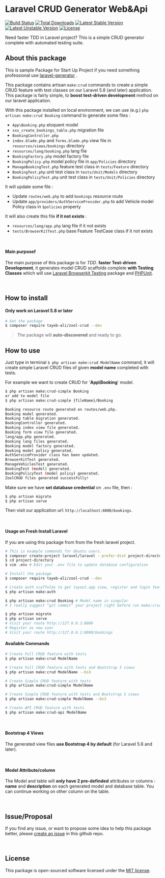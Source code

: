 # Laravel CRUD Generator Web&Api 
[![Build Status](https://travis-ci.org/Tayeb-Ali/ZoolCrud.svg?branch=master)](https://travis-ci.org/Tayeb-Ali/ZoolCrud)
[![Total Downloads](https://poser.pugx.org/tayeb-ali/zool-crud/downloads)](https://packagist.org/packages/tayeb-ali/zool-crud)
[![Latest Stable Version](https://poser.pugx.org/tayeb-ali/zool-crud/version)](https://packagist.org/packages/tayeb-ali/zool-crud)
[![Latest Unstable Version](https://poser.pugx.org/tayeb-ali/zool-crud/v/unstable)](//packagist.org/packages/tayeb-ali/zool-crud)
[![License](https://poser.pugx.org/tayeb-ali/zool-crud/license)](https://packagist.org/packages/tayeb-ali/zool-crud)

Need faster TDD in Laravel project? This is a simple CRUD generator complete with automated testing suite.
<br>
## About this package
This is sample Package for Start Up Project if you need something professional use  [laravel-generator](https://github.com/InfyOmLabs/laravel-generator) .

This package contains artisan `make:crud` commands to create a simple CRUD feature with test classes on our Laravel 5.8 (and later) application. This package is fairly simple, to **boost test-driven development** method on our laravel application.

With this package installed on local environment, we can use (e.g.) `php artisan make:crud Booking` command to generate some files :

- `App\Booking.php` eloquent model
- `xxx_create_bookings_table.php` migration file
- `BookingController.php`
- `index.blade.php` and `forms.blade.php` view file in `resources/views/bookings` directory
- `resources/lang/booking.php` lang file
- `BookingFactory.php` model factory file
- `BookingPolicy.php` model policy file in `app/Policies` directory
- `ManageBookingTest.php` feature test class in `tests/Feature` directory
- `BookingTest.php` unit test class in `tests/Unit/Models` directory
- `BookingPolicyTest.php` unit test class in `tests/Unit/Policies` directory

It will update some file :

- Update `routes/web.php` to add `bookings` resource route
- Update `app/providers/AuthServiceProvider.php` to add Vehicle model Policy class in `$policies` property

It will also create this file **if it not exists** :

- `resources/lang/app.php` lang file if it not exists
- `tests/BrowserKitTest.php` base Feature TestCase class if it not exists

<br>

#### Main purposef

The main purpose of this package is for *TDD*.
**faster Test-driven Development**, it generates model CRUD scaffolds complete **with Testing Classes** which will use [Laravel Browserkit Testing](https://github.com/laravel/browser-kit-testing) package and [PHPUnit](https://packagist.org/packages/phpunit/phpunit).

<br>

## How to install

#### Only work on Laravel **5.8** or later

```bash
# Get the package
$ composer require tayeb-ali/zool-crud --dev
```

> The package will **auto-discovered** and ready to go.

## How to use
Just type in terminal `$ php artisan make:crud ModelName` command, it will create simple Laravel CRUD files of given **model name** completed with tests.

For example we want to create CRUD for '**App\Booking**' model.

```bash
$ php artisan make:crud-simple Booking 
or add to model file
$ php artisan make:crud-simple {fileName}/Booking

Booking resource route generated on routes/web.php.
Booking model generated.
Booking table migration generated.
BookingController generated.
Booking index view file generated.
Booking form view file generated.
lang/app.php generated.
Booking lang files generated.
Booking model factory generated.
Booking model policy generated.
AuthServiceProvider class has been updated.
BrowserKitTest generated.
ManageVehiclesTest generated.
BookingTest (model) generated.
BookingPolicyTest (model policy) generated.
ZoolCRUD files generated successfully!
```

Make sure we have **set database credential** on `.env` file, then :

```bash
$ php artisan migrate
$ php artisan serve
```

Then visit our application url: `http://localhost:8000/bookings`.


<br>

#### Usage on Fresh Install Laravel

If you are using this package from from the fresh laravel project.

```bash
# This is example commands for Ubuntu users.
$ composer create-project laravel/laravel --prefer-dist project-directory
$ cd project-directory
$ vim .env # Edit your .env file to update database configuration

# Install the package
$ composer require tayeb-ali/zool-crud --dev

# Create auth scaffolds to get layout.app view, register and login feature
$ php artisan make:auth

$ php artisan make:crud Booking # Model name in singular
# I really suggest "git commit" your project right before run make:crud command

$ php artisan migrate
$ php artisan serve
# Visit your route http://127.0.0.1:8000
# Register as new user
# Visit your route http://127.0.0.1:8000/bookings
```

#### Available Commands

```bash
# Create Full CRUD feature with tests
$ php artisan make:crud ModelName

# Create Full CRUD feature with tests and Bootstrap 3 views
$ php artisan make:crud ModelName --bs3

# Create Simple CRUD feature with tests
$ php artisan make:crud-simple ModelName

# Create Simple CRUD feature with tests and Bootstrap 3 views
$ php artisan make:crud-simple ModelName --bs3

# Create API CRUD feature with tests
$ php artisan make:crud-api ModelName
```

<br>

#### Bootstrap 4 Views

The generated view files **use Bootstrap 4 by default** (for Laravel 5.6 and later).

<br>

#### Model Attribute/column

The Model and table will **only have 2 pre-definded** attributes or columns : **name** and **description** on each generated model and database table. You can continue working on other column on the table.

<br>

## Issue/Proposal

If you find any issue, or want to propose some idea to help this package better, please [create an issue](https://github.com/Tayeb-Ali/issues) in this github repo.

<br>

## License

This package is open-sourced software licensed under the [MIT license](LICENSE).
